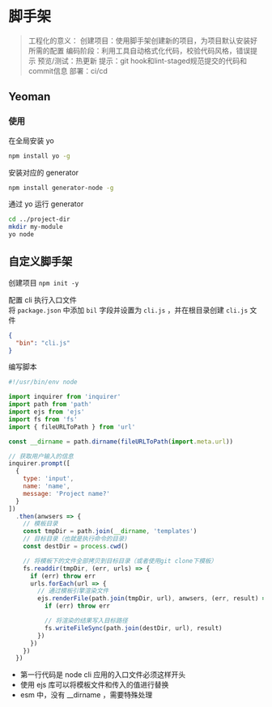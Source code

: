 # 脚手架

> 工程化的意义：
> 创建项目：使用脚手架创建新的项目，为项目默认安装好所需的配置
> 编码阶段：利用工具自动格式化代码，校验代码风格，错误提示
> 预览/测试：热更新
> 提示：git hook和lint-staged规范提交的代码和commit信息
> 部署：ci/cd


## Yeoman

### 使用

在全局安装 yo
```bash
npm install yo -g
```
安装对应的 generator
```bash
npm install generator-node -g
```
通过 yo 运行 generator
```bash
cd ../project-dir
mkdir my-module
yo node
```

## 自定义脚手架

创建项目
`npm init -y`

配置 cli 执行入口文件   
将 `package.json` 中添加 `bil` 字段并设置为 `cli.js` ，并在根目录创建 `cli.js` 文件
```json
{
  "bin": "cli.js"
}
```

编写脚本
```js
#!/usr/bin/env node

import inquirer from 'inquirer'
import path from 'path'
import ejs from 'ejs'
import fs from 'fs'
import { fileURLToPath } from 'url'

const __dirname = path.dirname(fileURLToPath(import.meta.url))

// 获取用户输入的信息
inquirer.prompt([
  {
    type: 'input',
    name: 'name',
    message: 'Project name?'
  }
])
  .then(anwsers => {
    // 模板目录
    const tmpDir = path.join(__dirname, 'templates')
    // 目标目录（也就是执行命令的目录)
    const destDir = process.cwd()

    // 将模板下的文件全部拷贝到目标目录（或者使用git clone下模板）
    fs.readdir(tmpDir, (err, urls) => {
      if (err) throw err
      urls.forEach(url => {
        // 通过模板引擎渲染文件
        ejs.renderFile(path.join(tmpDir, url), anwsers, (err, result) => {
          if (err) throw err

          // 将渲染的结果写入目标路径
          fs.writeFileSync(path.join(destDir, url), result)
        })
      })
    })
  })

```

- 第一行代码是 node cli 应用的入口文件必须这样开头
- 使用 ejs 库可以将模板文件和传入的值进行替换
- esm 中，没有 __dirname ，需要特殊处理

